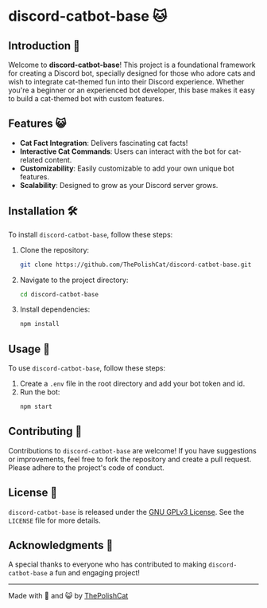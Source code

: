 # discord-catbot-base 🐱

## Introduction 🌟
Welcome to **discord-catbot-base**! This project is a foundational framework for creating a Discord bot, specially designed for those who adore cats and wish to integrate cat-themed fun into their Discord experience. Whether you're a beginner or an experienced bot developer, this base makes it easy to build a cat-themed bot with custom features.

## Features 😺
- **Cat Fact Integration**: Delivers fascinating cat facts!
- **Interactive Cat Commands**: Users can interact with the bot for cat-related content.
- **Customizability**: Easily customizable to add your own unique bot features.
- **Scalability**: Designed to grow as your Discord server grows.

## Installation 🛠️
To install `discord-catbot-base`, follow these steps:
1. Clone the repository:
   ```bash
   git clone https://github.com/ThePolishCat/discord-catbot-base.git
   ```
2. Navigate to the project directory:
   ```bash
   cd discord-catbot-base
   ```
3. Install dependencies:
   ```bash
   npm install
   ```

## Usage 🚀
To use `discord-catbot-base`, follow these steps:
1. Create a `.env` file in the root directory and add your bot token and id.
2. Run the bot:
   ```bash
   npm start
   ```

## Contributing 🤝
Contributions to `discord-catbot-base` are welcome! If you have suggestions or improvements, feel free to fork the repository and create a pull request. Please adhere to the project's code of conduct.

## License 📜
`discord-catbot-base` is released under the [GNU GPLv3 License](LICENSE). See the `LICENSE` file for more details.

## Acknowledgments 🎉
A special thanks to everyone who has contributed to making `discord-catbot-base` a fun and engaging project!

---

Made with 💖 and 😺 by [ThePolishCat](https://github.com/ThePolishCat)

